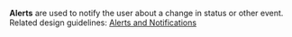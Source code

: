 **Alerts** are used to notify the user about a change in status or other event. Related design guidelines: [Alerts and Notifications](design-guidelines/usage-and-behavior/alerts-and-notifications.md)
